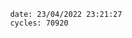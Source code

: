 

                date: 23/04/2022 23:21:27
                cycles: 70920

                         